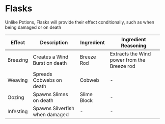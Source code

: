 # Flasks
Unlike Potions, Flasks will provide their effect conditionally, such as when being damaged or on death

| Effect    | Description                    | Ingredient  | Ingredient Reasoning                        |
| --------- | ------------------------------ | ----------- | ------------------------------------------- |
| Breezing  | Creates a Wind Burst on death  | Breeze Rod  | Extracts the Wind power from the Breeze rod |
| Weaving   | Spreads Cobwebs on death       | Cobweb      | -                                           |
| Oozing    | Spawns Slimes on death         | Slime Block | -                                           |
| Infesting | Spawns Silverfish when damaged | -           | -                                           |
